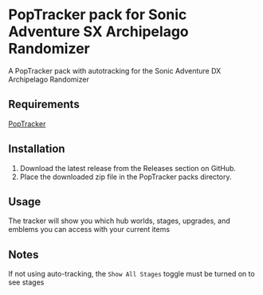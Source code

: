 # PopTracker pack for Sonic Adventure SX Archipelago Randomizer

A PopTracker pack with autotracking for the Sonic Adventure DX Archipelago Randomizer

## Requirements
[PopTracker](https://github.com/black-sliver/PopTracker)

## Installation

1. Download the latest release from the Releases section on GitHub.
2. Place the downloaded zip file in the PopTracker packs directory.

## Usage

The tracker will show you which hub worlds, stages, upgrades, and emblems you can access with your current items

## Notes

If not using auto-tracking, the `Show All Stages` toggle must be turned on to see stages
